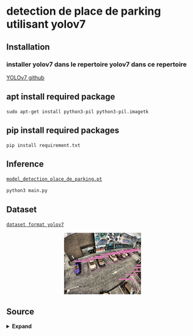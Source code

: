# detection de place de parking utilisant yolov7

## Installation

### installer yolov7 dans le repertoire yolov7 dans ce repertoire

[YOLOv7 github](https://github.com/WongKinYiu/yolov7)

## apt install required package

``` shell
sudo apt-get install python3-pil python3-pil.imagetk
```

## pip install required packages

``` shell
pip install requirement.txt
```

## Inference

[`model_detection_place_de_parking.pt`](https://drive.google.com/u/0/uc?id=1fUaCY3Y4cQ25UkDg87493DWbP4VpwiDl)

``` shell
python3 main.py 
```

## Dataset
[`dataset format yolov7`](https://app.roboflow.com/ds/msGt0OxmQr?key=Z74uECsA1J)
<div align="center">
    <a href="./">
        <img src="illustrations/dataset_sample.png" width="40%"/>
    </a>
</div>

## Source

<details><summary> <b>Expand</b> </summary>

* [https://github.com/AlexeyAB/darknet](https://github.com/AlexeyAB/darknet)
* [https://github.com/WongKinYiu/yolov7](https://github.com/WongKinYiu/yolov7)
* [https://github.com/martin-marek/parking-space-occupancy](https://github.com/martin-marek/parking-space-occupancy)
</details>
